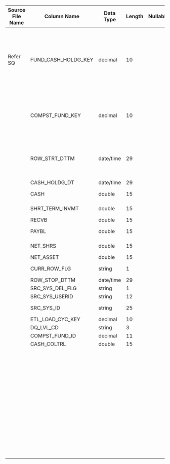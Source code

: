 |	Source File Name	|	Column Name	|	Data Type	|	Length	|	Nullable	|	PK	|	BK	|		|		|		|		|	Table Name	|	Target Table Name	|	Data Type	|	Length	|	Nullable	|	PK	|		|
|	---	|	---	|	---	|	---	|	---	|	---	|	---	|	---	|	---	|	---	|	---	|	---	|	---	|	---	|	---	|	---	|	---	|	---	|
|	Refer SQ	|	FUND_CASH_HOLDG_KEY	|	decimal	|	10	|		|		|		|		|	\\\\for new record<br>used sequence generator to get the autoincrement key	|	//For the existing record<br>Table : HDM.CASH_HOLDING<br>Condition : FUND_COMPST_KEY = in_FUND_COMPST_KEY AND DAY_KEY = in_DAY_KEY<br>output column : CASH_HOLDG_KEY<br>	|		|	CASH_HOLDING	|	CASH_HOLDG_KEY	|	"number(p,s)"	|	10	|		|	Y	|		|
|		|	COMPST_FUND_KEY	|	decimal	|	10	|		|		|		|		|		|	//FUND COMPST KEY<br>Table : HDM.FUND_COMPOSITE<br>Condition : COMPST_CD = IN_COMPST_CD<br>output column : FUND_COMPST_KEY<br>	|		|	CASH_HOLDING	|	FUND_COMPST_KEY	|	"number(p,s)"	|	10	|		|	Y	|		|
|		|	ROW_STRT_DTTM	|	date/time	|	29	|		|		|		|		|		|	//DAY KEY<br>Table : HDM.CALENDAR<br>Condition : CAL_DAY = IN_CAL_DAY<br>output column : DAY_KEY<br>	|		|	CASH_HOLDING	|	DAY_KEY	|	"number(p,s)"	|	10	|		|	Y	|		|
|		|	CASH_HOLDG_DT	|	date/time	|	29	|		|		|		|	CASH' From Source	|	CASH	|		|		|	CASH_HOLDING	|	CASH	|	number	|	15	|		|		|		|
|		|	CASH	|	double	|	15	|		|		|		|	SHRT_TERM_INVMT' From Source	|	SHRT_TERM_INVMT	|		|		|	CASH_HOLDING	|	SHRT_TERM_INVMT	|	number	|	15	|		|		|		|
|		|	SHRT_TERM_INVMT	|	double	|	15	|		|		|		|	RECVB' From Source	|	RECVB	|		|		|	CASH_HOLDING	|	RECBL	|	number	|	15	|		|		|		|
|		|	RECVB	|	double	|	15	|		|		|		|	PAYBL' From Source	|	PAYBL	|		|		|	CASH_HOLDING	|	PAYBL	|	number	|	15	|		|		|		|
|		|	PAYBL	|	double	|	15	|		|		|		|	NET_SHRS' From Source	|	NET_SHRS	|		|		|	CASH_HOLDING	|	NET_SHRS	|	number	|	15	|		|		|		|
|		|	NET_SHRS	|	double	|	15	|		|		|		|	NET_ASSET' From Source	|	NET_ASSET	|		|		|	CASH_HOLDING	|	NET_ASSET	|	number	|	15	|		|		|		|
|		|	NET_ASSET	|	double	|	15	|		|		|		|	Default to 'Y'	|	Y'	|		|		|	CASH_HOLDING	|	CURR_ROW_FLG	|	varchar2	|	1	|		|		|		|
|		|	CURR_ROW_FLG	|	string	|	1	|		|		|		|	SYSDATE ' From Source	|	SYSDATE	|		|		|	CASH_HOLDING	|	ROW_STRT_DTTM	|	date	|	19	|		|		|		|
|		|	ROW_STOP_DTTM	|	date/time	|	29	|		|		|		|		|		|		|		|	CASH_HOLDING	|	ROW_STOP_DTTM	|	date	|	19	|		|		|		|
|		|	SRC_SYS_DEL_FLG	|	string	|	1	|		|		|		|	$$etlcyckey	|	$$etlcyckey	|		|		|	CASH_HOLDING	|	ETL_LOAD_CYC_KEY	|	"number(p,s)"	|	10	|		|		|		|
|		|	SRC_SYS_USERID	|	string	|	12	|		|		|		|	4	|	4	|		|		|	CASH_HOLDING	|	SRC_SYS_ID	|	number	|	15	|		|		|		|
|		|	SRC_SYS_ID	|	string	|	25	|		|		|		|	CASH_COLTRL' From Source	|	CASH_COLTRL	|		|		|	CASH_HOLDING	|	CASH_COLTRL	|	number	|	15	|		|		|		|
|		|	ETL_LOAD_CYC_KEY	|	decimal	|	10	|		|		|		|		|		|		|		|		|		|		|		|		|		|		|
|		|	DQ_LVL_CD	|	string	|	3	|		|		|		|		|		|		|		|		|		|		|		|		|		|		|
|		|	COMPST_FUND_ID	|	decimal	|	11	|		|		|		|		|		|		|		|		|		|		|		|		|		|		|
|		|	CASH_COLTRL	|	double	|	15	|		|		|		|		|		|		|		|		|		|		|		|		|		|		|
|		|		|		|		|		|		|		|		|		|		|		|		|		|		|		|		|		|		|
|		|		|		|		|		|		|		|		|		|		|		|		|		|		|		|		|		|		|
|		|		|		|		|		|		|		|		|		|		|		|		|		|		|		|		|		|		|
|		|		|		|		|		|		|		|		|		|		|		|		|		|		|		|		|		|		|
|		|		|		|		|		|		|		|		|		|		|		|		|		|		|		|		|		|		|
|		|		|		|		|		|		|		|		|		|		|		|		|		|		|		|		|		|		|
|		|		|		|		|		|		|		|		|		|		|		|		|		|		|		|		|		|		|
|		|		|		|		|		|		|		|		|		|		|		|		|		|		|		|		|		|		|
|		|		|		|		|		|		|		|		|		|		|		|		|		|		|		|		|		|		|
|		|		|		|		|		|		|		|		|		|		|		|		|		|		|		|		|		|		|
|		|		|		|		|		|		|		|		|		|		|		|		|		|		|		|		|		|		|
|		|		|		|		|		|		|		|		|		|		|		|		|		|		|		|		|		|		|
|		|		|		|		|		|		|		|		|		|		|		|		|		|		|		|		|		|		|
|		|		|		|		|		|		|		|		|		|		|		|		|		|		|		|		|		|		|
|		|		|		|		|		|		|		|		|		|		|		|		|		|		|		|		|		|		|
|		|		|		|		|		|		|		|		|		|		|		|		|		|		|		|		|		|		|
|		|		|		|		|		|		|		|		|		|		|		|		|		|		|		|		|		|		|
|		|		|		|		|		|		|		|		|		|		|		|		|		|		|		|		|		|		|
|		|		|		|		|		|		|		|		|		|		|		|		|		|		|		|		|		|		|
|		|		|		|		|		|		|		|		|		|		|		|		|		|		|		|		|		|		|
|		|		|		|		|		|		|		|		|		|		|		|		|		|		|		|		|		|		|
|		|		|		|		|		|		|		|		|		|		|		|		|		|		|		|		|		|		|
|		|		|		|		|		|		|		|		|		|		|		|		|		|		|		|		|		|		|
|		|		|		|		|		|		|		|		|		|		|		|		|		|		|		|		|		|		|
|		|		|		|		|		|		|		|		|		|		|		|		|		|		|		|		|		|		|
|		|		|		|		|		|		|		|		|		|		|		|		|		|		|		|		|		|		|
|		|		|		|		|		|		|		|		|		|		|		|		|		|		|		|		|		|		|
|		|		|		|		|		|		|		|		|		|		|		|		|		|		|		|		|		|		|
|		|		|		|		|		|		|		|		|		|		|		|		|		|		|		|		|		|		|
|		|		|		|		|		|		|		|		|		|		|		|		|		|		|		|		|		|		|
|		|		|		|		|		|		|		|		|		|		|		|		|		|		|		|		|		|		|
|		|		|		|		|		|		|		|		|		|		|		|		|		|		|		|		|		|		|
|		|		|		|		|		|		|		|		|		|		|		|		|		|		|		|		|		|		|
|		|		|		|		|		|		|		|		|		|		|		|		|		|		|		|		|		|		|
|		|		|		|		|		|		|		|		|		|		|		|		|		|		|		|		|		|		|
|		|		|		|		|		|		|		|		|		|		|		|		|		|		|		|		|		|		|
|		|		|		|		|		|		|		|		|		|		|		|		|		|		|		|		|		|		|
|		|		|		|		|		|		|		|		|		|		|		|		|		|		|		|		|		|		|
|		|		|		|		|		|		|		|		|		|		|		|		|		|		|		|		|		|		|
|		|		|		|		|		|		|		|		|		|		|		|		|		|		|		|		|		|		|
|		|		|		|		|		|		|		|		|		|		|		|		|		|		|		|		|		|		|
|		|		|		|		|		|		|		|		|		|		|		|		|		|		|		|		|		|		|
|		|		|		|		|		|		|		|		|		|		|		|		|		|		|		|		|		|		|
|		|		|		|		|		|		|		|		|		|		|		|		|		|		|		|		|		|		|
|		|		|		|		|		|		|		|		|		|		|		|		|		|		|		|		|		|		|
|		|		|		|		|		|		|		|		|		|		|		|		|		|		|		|		|		|		|
|		|		|		|		|		|		|		|		|		|		|		|		|		|		|		|		|		|		|
|		|		|		|		|		|		|		|		|		|		|		|		|		|		|		|		|		|		|
|		|		|		|		|		|		|		|		|		|		|		|		|		|		|		|		|		|		|
|		|		|		|		|		|		|		|		|		|		|		|		|		|		|		|		|		|		|
|		|		|		|		|		|		|		|		|		|		|		|		|		|		|		|		|		|		|
|		|		|		|		|		|		|		|		|		|		|		|		|		|		|		|		|		|		|
|		|		|		|		|		|		|		|		|		|		|		|		|		|		|		|		|		|		|
|		|		|		|		|		|		|		|		|		|		|		|		|		|		|		|		|		|		|
|		|		|		|		|		|		|		|		|		|		|		|		|		|		|		|		|		|		|
|		|		|		|		|		|		|		|		|		|		|		|		|		|		|		|		|		|		|
|		|		|		|		|		|		|		|		|		|		|		|		|		|		|		|		|		|		|
|		|		|		|		|		|		|		|		|		|		|		|		|		|		|		|		|		|		|
